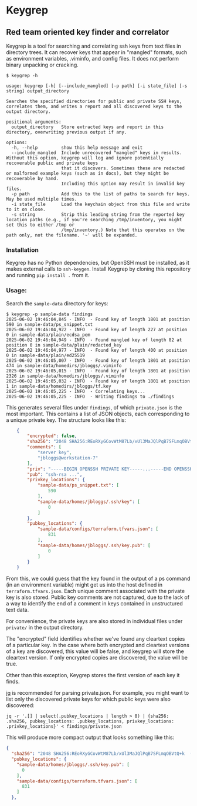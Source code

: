 # Keygrep

## Red team oriented key finder and correlator

Keygrep is a tool for searching and correlating ssh keys from text files in
directory trees.  It can recover keys that appear in "mangled" formats, such as
environment variables, .viminfo, and config files. It does not perform binary
unpacking or cracking.

```
$ keygrep -h

usage: keygrep [-h] [--include_mangled] [-p path] [-i state_file] [-s string] output_directory

Searches the specified directories for public and private SSH keys, correlates them, and writes a report and all discovered keys to the output directory.

positional arguments:
  output_directory   Store extracted keys and report in this directory, overwriting previous output if any.

options:
  -h, --help         show this help message and exit
  --include_mangled  Include unrecovered "mangled" keys in results. Without this option, keygrep will log and ignore potentially recoverable public and private keys
                     that it discovers. Sometimes these are redacted or malformed example keys (such as in docs), but they might be recoverable by hand.
                     Including this option may result in invalid key files.
  -p path            Add this to the list of paths to search for keys. May be used multiple times.
  -i state_file      Load the keychain object from this file and write to it on close.
  -s string          Strip this leading string from the reported key location paths (e.g., if you're searching /tmp/inventory, you might set this to either /tmp or
                     /tmp/inventory.) Note that this operates on the path only, not the filename. '~' will be expanded.
```

### Installation
Keygrep has no Python dependencies, but OpenSSH must be installed, as it makes
external calls to `ssh-keygen`. Install Keygrep by cloning this repository and
running `pip install .` from it.

### Usage:
Search the `sample-data` directory for keys:

```
$ keygrep -p sample-data findings
2025-06-02 19:46:04,845 - INFO  - Found key of length 1801 at position 590 in sample-data/ps_snippet.txt
2025-06-02 19:46:04,922 - INFO  - Found key of length 227 at position 0 in sample-data/plain/ecdsa_pem
2025-06-02 19:46:04,949 - INFO  - Found mangled key of length 82 at position 0 in sample-data/plain/redacted_key
2025-06-02 19:46:04,977 - INFO  - Found key of length 400 at position 0 in sample-data/plain/ed25519
2025-06-02 19:46:05,007 - INFO  - Found key of length 1801 at position 474 in sample-data/homedirs/jbloggs/.viminfo
2025-06-02 19:46:05,015 - INFO  - Found key of length 1801 at position 2326 in sample-data/homedirs/jbloggs/.viminfo
2025-06-02 19:46:05,032 - INFO  - Found key of length 1801 at position 1 in sample-data/homedirs/jbloggs/tf.key
2025-06-02 19:46:05,225 - INFO  - Correlating keys...
2025-06-02 19:46:05,225 - INFO  - Writing findings to ./findings
```

This generates several files under `findings`, of which `private.json` is the
most important. This contains a list of JSON objects, each corresponding to a
unique private key. The structure looks like this:

```json
    {
        "encrypted": false,
        "sha256": "2048 SHA256:REoRXyGCovWtM87Lb/xUl3MaJQlPqB7SFLmqOBVtQ+k  (RSA)",
        "comments": [
            "server key",
            "jbloggs@workstation-7"
        ],
        "priv": "-----BEGIN OPENSSH PRIVATE KEY-----...-----END OPENSSH PRIVATE KEY-----\n",
        "pub": "ssh-rsa ...",
        "privkey_locations": {
            "sample-data/ps_snippet.txt": [
                590
            ],
            "sample-data/homes/jbloggs/.ssh/key": [
                0
            ]
        },
        "pubkey_locations": {
            "sample-data/configs/terraform.tfvars.json": [
                831
            ],
            "sample-data/homes/jbloggs/.ssh/key.pub": [
                0
            ]
        }
    }
```

From this, we could guess that the key found in the output of a ps command (in
an environment variable) might get us into the host defined in
`terraform.tfvars.json`. Each unique comment associated with the private key is
also stored. Public key comments are not captured, due to the lack of a way to
identify the end of a comment in keys contained in unstructured text data.

For convenience, the private keys are also stored in individual files under
`private/` in the output directory.

The "encrypted" field identifies whether we've found any cleartext copies of a
particular key. In the case where both encrypted and cleartext versions of a
key are discovered, this value will be false, and keygrep will store the
cleartext version. If only encrypted copies are discovered, the value will be
true.

Other than this exception, Keygrep stores the first version of each key it
finds.

[jq](https://jqlang.github.io/jq/) is recommended for parsing
private.json. For example, you might want to list only the discovered
private keys for which public keys were also discovered:
```
jq -r '.[] | select(.pubkey_locations | length > 0) | {sha256: .sha256, pubkey_locations: .pubkey_locations, privkey_locations: .privkey_locations}' < findings/private.json
```

This will produce more compact output that looks something like this:

```json
{
  "sha256": "2048 SHA256:REoRXyGCovWtM87Lb/xUl3MaJQlPqB7SFLmqOBVtQ+k  (RSA)",
  "pubkey_locations": {
    "sample-data/homes/jbloggs/.ssh/key.pub": [
      0
    ],
    "sample-data/configs/terraform.tfvars.json": [
      831
    ]
  },
```
